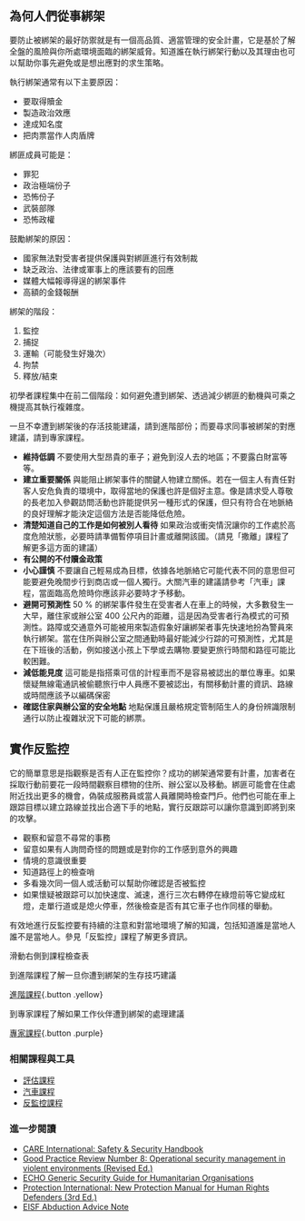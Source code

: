 為何人們從事綁架
--------------
要防止被綁架的最好防禦就是有一個高品質、適當管理的安全計畫，它是基於了解全盤的風險與你所處環境面臨的綁架威脅。知道誰在執行綁架行動以及其理由也可以幫助你事先避免或是想出應對的求生策略。

執行綁架通常有以下主要原因：
- 要取得贖金
- 製造政治效應
- 達成知名度
- 把肉票當作人肉盾牌

綁匪成員可能是：
- 罪犯
- 政治極端份子
- 恐怖份子
- 武裝部隊
- 恐怖政權

鼓勵綁架的原因：
- 國家無法對受害者提供保護與對綁匪進行有效制裁
- 缺乏政治、法律或軍事上的應該要有的回應
- 媒體大幅報導得逞的綁架事件
- 高額的金錢報酬

綁架的階段：
1. 監控
2. 捕捉
3. 運輸（可能發生好幾次）
4. 拘禁
5. 釋放/結束

初學者課程集中在前二個階段：如何避免遭到綁架、透過減少綁匪的動機與可乘之機提高其執行複雜度。

一旦不幸遭到綁架後的存活技能建議，請到進階部份；而要尋求同事被綁架的對應建議，請到專家課程。


- **維持低調**
不要使用大型昂貴的車子；避免到沒人去的地區；不要露白財富等等。
- **建立重要關係**
與能阻止綁架事件的關鍵人物建立關係。若在一個主人有責任對客人安危負責的環境中，取得當地的保護也許是個好主意。像是請求受人尊敬的長老加入參觀訪問活動也許能提供另一種形式的保護，但只有符合在地脈絡的良好理解才能決定這個方法是否能降低危險。
- **清楚知道自己的工作是如何被別人看待**
如果政治或衝突情況讓你的工作處於高度危險狀態，必要時請準備暫停項目計畫或離開該國。（請見「撒離」課程了解更多這方面的建議）
- **有公開的不付贖金政策**
- **小心謹慎**
不要讓自己輕易成為目標，依據各地脈絡它可能代表不同的意思但可能要避免晚間步行到商店或一個人獨行。大關汽車的建議請參考「汽車」課程，當面臨高危險時你應該非必要時才予移動。
- **避開可預測性**
50 % 的綁架事件發生在受害者人在車上的時候，大多數發生一大早，離住家或辦公室 400 公尺內的距離，這是因為受害者行為模式的可預測性。路障或交通意外可能被用來製造假象好讓綁架者事先快速地扮為警員來執行綁架。當在住所與辦公室之間通勤時最好能減少行踪的可預測性，尤其是在下班後的活動，例如接送小孩上下學或去購物.要變更旅行時間和路徑可能比較困難。
- **減低能見度**
這可能是指搭乘可信的計程車而不是容易被認出的單位專車。如果懷疑無線電通訊被偷聽旅行中人員應不要被認出，有關移動計畫的資訊、路線或時間應該予以編碼保密
- **確認住家與辦公室的安全地點**
地點保護且嚴格規定管制陌生人的身份辨識限制通行以防止複雜狀況下可能的綁票。


實作反監控
----------

它的簡單意思是指觀察是否有人正在監控你？成功的綁架通常要有計畫，加害者在採取行動前要花一段時間觀察目標物的住所、辦公室以及移動。綁匪可能會在住處附近找出更多的機會，偽裝成服務員或當人員離開時檢查門戶。他們也可能在車上跟踪目標以建立路線並找出合適下手的地點，實行反跟踪可以讓你意識到即將到來的攻擊。

- 觀察和留意不尋常的事務
- 留意如果有人詢問奇怪的問題或是對你的工作感到意外的興趣
- 情境的意識很重要
- 知道路徑上的檢查哨
- 多看幾次同一個人或活動可以幫助你確認是否被監控
- 如果懷疑被跟踪可以加快速度、滅速，進行三次右轉停在綠燈前等它變成紅燈，走單行道或是熄火停車，然後檢查是否有其它車子也作同樣的舉動。

有效地進行反監控要有持續的注意和對當地環境了解的知識，包括知道誰是當地人誰不是當地人。參見「反監控」課程了解更多資訊。


滑動右側到課程檢查表

到進階課程了解一旦你遭到綁架的生存技巧建議

[進階課程](umbrella://lesson/kidnapping/2){.button .yellow}

到專家課程了解如果工作伙伴遭到綁架的處理建議

[專家課程](umbrella://lesson/kidnapping/3){.button .purple}

### 相關課程與工具

- [評估課程](umbrella://lesson/evacuation)
- [汽車課程](umbrella://lesson/vehicle)
- [反監控課程](umbrella://lesson/counter-surveillance)

### 進一步閱讀

-   [CARE International: Safety & Security Handbook](ngolearning.org/courses/availablecourses/CARE%20Safety%20Course/Shared%20Documents/English_CARE_International_Safety_and_Security_Handbook.pdf)
-   [Good Practice Review Number 8: Operational security management in violent environments (Revised Ed.)](www.odihpn.org/download/gpr_8_revised2pdf)
-   [ECHO Generic Security Guide for Humanitarian Organisations](https://www.google.co.uk/url?sa=t&rct=j&q=&esrc=s&source=web&cd=1&cad=rja&uact=8&ved=0CCEQFjAA&url=http%3A%2F%2Fec.europa.eu%2Fecho%2Ffiles%2Fevaluation%2Fwatsan2005%2Fannex_files%2FECHO%2FECHO12%20-%20echo_generic_security_guide_en.doc&ei=kLxAVc6LOILuUP2SgbAE&usg=AFQjCNEXEOcbLeV24f3WolHmDwLq7KJzlQ&sig2=hbnI7wfdrGIHS7mmikBRWA)
-   [Protection International: New Protection Manual for Human Rights Defenders (3rd Ed.)](protectioninternational.org/publication/new-protection-manual-for-human-rights-defenders-3rd-edition/)
-   [EISF Abduction Advice Note](https://www.eisf.eu/wp-content/uploads/2014/09/0541-MO-2010-Advice-Note-Abduction-Kidnapping.doc)


